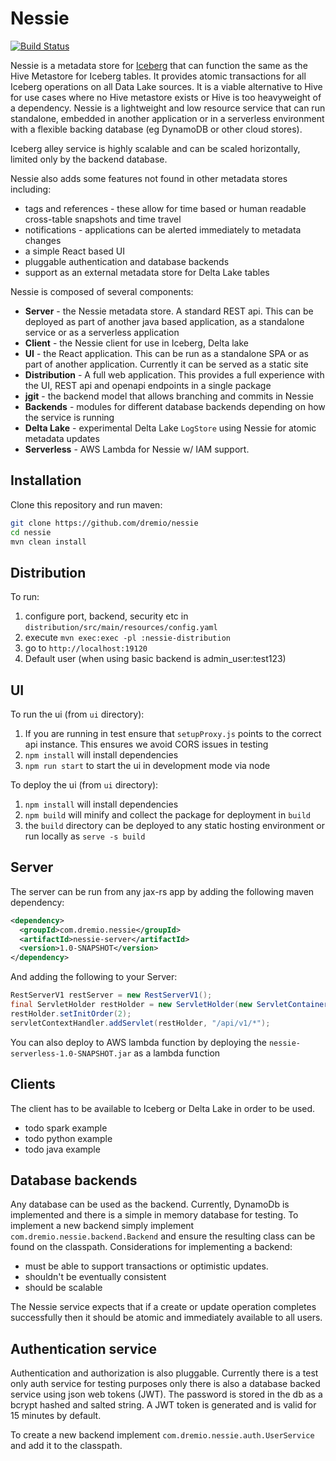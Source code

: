 # Nessie

[![Build Status](https://github.com/dremio-hub/nessie/workflows/Java%20CI%20with%20Maven/badge.svg)](https://github.com/dremio-hub/nessie/actions)

Nessie is a metadata store for [Iceberg](https://iceberg.incubator.apache.org/) that can function the same as the
Hive Metastore for Iceberg tables. It provides atomic transactions for all Iceberg operations on all Data Lake sources.
It is a viable alternative to Hive for use cases where no Hive metastore exists or Hive is too heavyweight of a dependency.
Nessie is a lightweight and low resource service that can run standalone, embedded in another application or in a
 serverless environment with a flexible backing database (eg DynamoDB or other cloud stores).

Iceberg alley service is highly scalable and can be scaled horizontally, limited only by the backend database.

Nessie also adds some features not found in other metadata stores including:
* tags and references - these allow for time based or human readable cross-table snapshots and time travel
* notifications - applications can be alerted immediately to metadata changes
* a simple React based UI 
* pluggable authentication and database backends
* support as an external metadata store for Delta Lake tables

Nessie is composed of several components:
* **Server** - the Nessie metadata store. A standard REST api. This can be deployed as part
of another java based application, as a standalone service or as a serverless application
* **Client** - the Nessie client for use in Iceberg, Delta lake
* **UI** - the React application. This can be run as a standalone SPA or as part of another application. Currently
it can be served as a static site
* **Distribution** - A full web application. This provides a full experience with the UI, REST api and openapi endpoints
in a single package
* **jgit** - the backend model that allows branching and commits in Nessie
* **Backends** - modules for different database backends depending on how the service is running
* **Delta Lake** - experimental Delta Lake `LogStore` using Nessie for atomic metadata updates
* **Serverless** - AWS Lambda for Nessie w/ IAM support.

## Installation

Clone this repository and run maven:
```bash
git clone https://github.com/dremio/nessie
cd nessie
mvn clean install
```

## Distribution
To run:
1. configure port, backend, security etc in `distribution/src/main/resources/config.yaml`
2. execute `mvn exec:exec -pl :nessie-distribution`
3. go to `http://localhost:19120`
4. Default user (when using basic backend is admin_user:test123)

## UI 
To run the ui (from `ui` directory):
1. If you are running in test ensure that `setupProxy.js` points to the correct api instance. This ensures we avoid CORS
issues in testing
2. `npm install` will install dependencies
3. `npm run start` to start the ui in development mode via node

To deploy the ui (from `ui` directory):
1. `npm install` will install dependencies
2. `npm build` will minify and collect the package for deployment in `build`
3. the `build` directory can be deployed to any static hosting environment or run locally as `serve -s build`

## Server
The server can be run from any jax-rs app by adding the following maven dependency:

```xml
<dependency>
  <groupId>com.dremio.nessie</groupId>
  <artifactId>nessie-server</artifactId>
  <version>1.0-SNAPSHOT</version>
</dependency>
```
And adding the following to your Server:

```java
RestServerV1 restServer = new RestServerV1();
final ServletHolder restHolder = new ServletHolder(new ServletContainer(restServer));
restHolder.setInitOrder(2);
servletContextHandler.addServlet(restHolder, "/api/v1/*");
```

You can also deploy to AWS lambda function by deploying the `nessie-serverless-1.0-SNAPSHOT.jar` as a lambda 
function

## Clients

The client has to be available to Iceberg or Delta Lake in order to be used. 
 * todo spark example
 * todo python example
 * todo java example
 
## Database backends

Any database can be used as the backend. Currently, DynamoDb is implemented and there is a simple in memory
database for testing. To implement a new backend simply implement `com.dremio.nessie.backend.Backend` and ensure the 
resulting class can be found on the classpath. Considerations for implementing a backend:

* must be able to support transactions or optimistic updates. 
* shouldn't be eventually consistent
* should be scalable

The Nessie service expects that if a create or update operation completes successfully then it should be atomic 
and immediately available to all users.

## Authentication service

Authentication and authorization is also pluggable. Currently there is a test only auth service for testing purposes only
there is also a database backed service using json web tokens (JWT). The password is stored in the db as a bcrypt hashed 
and salted string. A JWT token is generated and is valid for 15 minutes by default. 

To create a new backend implement `com.dremio.nessie.auth.UserService` and add it to the classpath.


